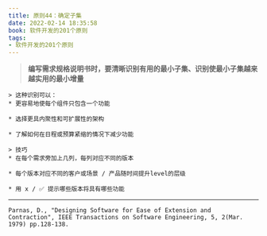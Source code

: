 ```yaml
---
title: 原则44：确定子集
date: 2022-02-14 18:35:58
book: 软件开发的201个原则
tags:
- 软件开发的201个原则
---
```


> **编写需求规格说明书时，要清晰识别有用的最小子集、识别使最小子集越来越实用的最小增量**



    > 这种识别可以：
    * 更容易地使每个组件只包含一个功能
    
    * 选择更具内聚性和可扩展性的架构
    
    * 了解如何在日程或预算紧缩的情况下减少功能
    
    > 技巧
    * 在每个需求旁加上几列，每列对应不同的版本
    
    * 每个版本对应不同的客户或场景 / 产品随时间提升level的层级
    
    * 用 x / ✅ 提示哪些版本将具有哪些功能



---

`Parnas, D., "Designing Software for Ease of Extension and Contraction", IEEE Transactions on Software Engineering, 5, 2(Mar. 1979) pp.128-138.`